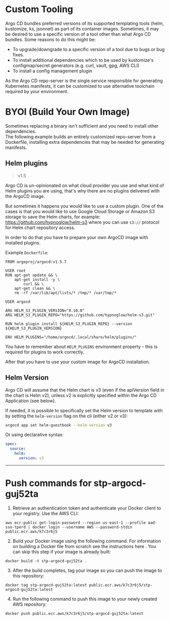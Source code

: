 # Custom Tooling

Argo CD bundles preferred versions of its supported templating tools (helm, kustomize, ks, jsonnet) as part of its container images. Sometimes, it may be desired to use a specific version of a tool other than what Argo CD bundles. Some reasons to do this might be:

* To upgrade/downgrade to a specific version of a tool due to bugs or bug fixes.
* To install additional dependencies which to be used by kustomize's configmap/secret generators (e.g. curl, vault, gpg, AWS CLI)
* To install a config management plugin

As the Argo CD repo-server is the single service responsible for generating Kubernetes manifests, it can be customized to use alternative toolchain required by your environment.

# BYOI (Build Your Own Image)

Sometimes replacing a binary isn't sufficient and you need to install other dependencies.   
The following example builds an entirely customized repo-server from a Dockerfile, installing extra dependencies that may be needed for generating manifests.   

## Helm plugins

> v1.5

Argo CD is un-opinionated on what cloud provider you use and what kind of Helm plugins you are using, that's why there are no plugins delivered with the ArgoCD image.

But sometimes it happens you would like to use a custom plugin. One of the cases is that you would like to use Google Cloud Storage or Amazon S3 storage to save the Helm charts, for example: https://github.com/hypnoglow/helm-s3 where you can use `s3://` protocol for Helm chart repository access.

In order to do that you have to prepare your own ArgoCD image with installed plugins.

Example `Dockerfile`:

```
FROM argoproj/argocd:v1.5.7

USER root
RUN apt-get update && \
    apt-get install -y \
        curl && \
    apt-get clean && \
    rm -rf /var/lib/apt/lists/* /tmp/* /var/tmp/*

USER argocd

ARG HELM_S3_PLUGIN_VERSION="0.10.0"
ARG HELM_S3_PLUGIN_REPO="https://github.com/hypnoglow/helm-s3.git"

RUN helm plugin install ${HELM_S3_PLUGIN_REPO} --version ${HELM_S3_PLUGIN_VERSION}

ENV HELM_PLUGINS="/home/argocd/.local/share/helm/plugins/"
```

You have to remember about `HELM_PLUGINS` environment property - this is required for plugins to work correctly.

After that you have to use your custom image for ArgoCD installation.

## Helm Version

Argo CD will assume that the Helm chart is v3 (even if the apiVersion field in the chart is Helm v2), unless v2 is explicitly specified within the Argo CD Application (see below).

If needed, it is possible to specifically set the Helm version to template with by setting the `helm-version` flag on the cli (either v2 or v3):

```bash
argocd app set helm-guestbook --helm-version v3
```

Or using declarative syntax:

```yaml
spec:
  source:
    helm:
      version: v3
```

***

# Push commands for stp-argocd-guj52ta
1. Retrieve an authentication token and authenticate your Docker client to your registry. 
Use the AWS CLI:
```
aws ecr-public get-login-password --region us-east-1 --profile aad-sso-tperd | docker login --username AWS --password-stdin public.ecr.aws/k7c3r6j5
```

2. Build your Docker image using the following command. For information on building a Docker file from scratch see the instructions here . You can skip this step if your image is already built:
```
docker build -t stp-argocd-guj52ta .
```

3. After the build completes, tag your image so you can push the image to this repository:
```
docker tag stp-argocd-guj52ta:latest public.ecr.aws/k7c3r6j5/stp-argocd-guj52ta:latest
```

4. Run the following command to push this image to your newly created AWS repository:
```
docker push public.ecr.aws/k7c3r6j5/stp-argocd-guj52ta:latest
```